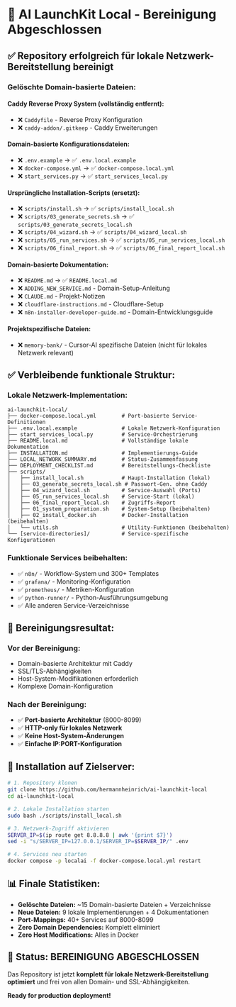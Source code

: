 # 🧹 AI LaunchKit Local - Bereinigung Abgeschlossen

## ✅ Repository erfolgreich für lokale Netzwerk-Bereitstellung bereinigt

### **Gelöschte Domain-basierte Dateien:**

#### **Caddy Reverse Proxy System (vollständig entfernt):**
- ❌ `Caddyfile` - Reverse Proxy Konfiguration
- ❌ `caddy-addon/.gitkeep` - Caddy Erweiterungen

#### **Domain-basierte Konfigurationsdateien:**
- ❌ `.env.example` → ✅ `.env.local.example`
- ❌ `docker-compose.yml` → ✅ `docker-compose.local.yml`  
- ❌ `start_services.py` → ✅ `start_services_local.py`

#### **Ursprüngliche Installation-Scripts (ersetzt):**
- ❌ `scripts/install.sh` → ✅ `scripts/install_local.sh`
- ❌ `scripts/03_generate_secrets.sh` → ✅ `scripts/03_generate_secrets_local.sh`
- ❌ `scripts/04_wizard.sh` → ✅ `scripts/04_wizard_local.sh`
- ❌ `scripts/05_run_services.sh` → ✅ `scripts/05_run_services_local.sh`
- ❌ `scripts/06_final_report.sh` → ✅ `scripts/06_final_report_local.sh`

#### **Domain-basierte Dokumentation:**
- ❌ `README.md` → ✅ `README.local.md`
- ❌ `ADDING_NEW_SERVICE.md` - Domain-Setup-Anleitung
- ❌ `CLAUDE.md` - Projekt-Notizen
- ❌ `cloudflare-instructions.md` - Cloudflare-Setup
- ❌ `n8n-installer-developer-guide.md` - Domain-Entwicklungsguide

#### **Projektspezifische Dateien:**
- ❌ `memory-bank/` - Cursor-AI spezifische Dateien (nicht für lokales Netzwerk relevant)

## ✅ **Verbleibende funktionale Struktur:**

### **Lokale Netzwerk-Implementation:**
```
ai-launchkit-local/
├── docker-compose.local.yml        # Port-basierte Service-Definitionen  
├── .env.local.example              # Lokale Netzwerk-Konfiguration
├── start_services_local.py         # Service-Orchestrierung
├── README.local.md                 # Vollständige lokale Dokumentation
├── INSTALLATION.md                 # Implementierungs-Guide
├── LOCAL_NETWORK_SUMMARY.md        # Status-Zusammenfassung
├── DEPLOYMENT_CHECKLIST.md         # Bereitstellungs-Checkliste
├── scripts/
│   ├── install_local.sh            # Haupt-Installation (lokal)
│   ├── 03_generate_secrets_local.sh # Passwort-Gen. ohne Caddy
│   ├── 04_wizard_local.sh          # Service-Auswahl (Ports)
│   ├── 05_run_services_local.sh    # Service-Start (lokal)
│   ├── 06_final_report_local.sh    # Zugriffs-Report
│   ├── 01_system_preparation.sh    # System-Setup (beibehalten)
│   ├── 02_install_docker.sh        # Docker-Installation (beibehalten)
│   └── utils.sh                    # Utility-Funktionen (beibehalten)
└── [service-directories]/          # Service-spezifische Konfigurationen
```

### **Funktionale Services beibehalten:**
- ✅ `n8n/` - Workflow-System und 300+ Templates
- ✅ `grafana/` - Monitoring-Konfiguration
- ✅ `prometheus/` - Metriken-Konfiguration
- ✅ `python-runner/` - Python-Ausführungsumgebung
- ✅ Alle anderen Service-Verzeichnisse

## 🎯 **Bereinigungsresultat:**

### **Vor der Bereinigung:**
- Domain-basierte Architektur mit Caddy
- SSL/TLS-Abhängigkeiten
- Host-System-Modifikationen erforderlich
- Komplexe Domain-Konfiguration

### **Nach der Bereinigung:**
- ✅ **Port-basierte Architektur** (8000-8099)
- ✅ **HTTP-only für lokales Netzwerk**
- ✅ **Keine Host-System-Änderungen**
- ✅ **Einfache IP:PORT-Konfiguration**

## 🚀 **Installation auf Zielserver:**

```bash
# 1. Repository klonen
git clone https://github.com/hermannheinrich/ai-launchkit-local
cd ai-launchkit-local

# 2. Lokale Installation starten
sudo bash ./scripts/install_local.sh

# 3. Netzwerk-Zugriff aktivieren  
SERVER_IP=$(ip route get 8.8.8.8 | awk '{print $7}')
sed -i "s/SERVER_IP=127.0.0.1/SERVER_IP=$SERVER_IP/" .env

# 4. Services neu starten
docker compose -p localai -f docker-compose.local.yml restart
```

## 📊 **Finale Statistiken:**

- **Gelöschte Dateien:** ~15 Domain-basierte Dateien + Verzeichnisse
- **Neue Dateien:** 9 lokale Implementierungen + 4 Dokumentationen
- **Port-Mappings:** 40+ Services auf 8000-8099
- **Zero Domain Dependencies:** Komplett eliminiert
- **Zero Host Modifications:** Alles in Docker

## 🎉 **Status: BEREINIGUNG ABGESCHLOSSEN**

Das Repository ist jetzt **komplett für lokale Netzwerk-Bereitstellung optimiert** und frei von allen Domain- und SSL-Abhängigkeiten.

**Ready for production deployment!**
